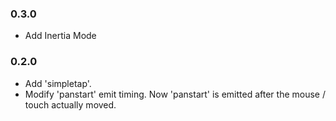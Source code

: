 ### 0.3.0

- Add Inertia Mode

### 0.2.0

- Add 'simpletap'.
- Modify 'panstart' emit timing. Now 'panstart' is emitted after the mouse / touch actually moved.
